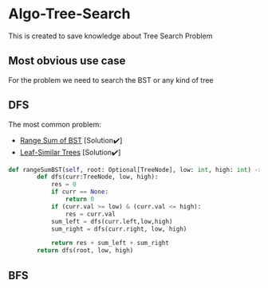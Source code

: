 # Algo-Tree-Search
This is created to save knowledge about Tree Search Problem

## Most obvious use case
For the problem we need to search the BST or any kind of tree 

## DFS
The most common problem:
- [Range Sum of BST](https://leetcode.com/problems/range-sum-of-bst/?envType=daily-question&envId=2024-01-08) [Solution✔️]
- [Leaf-Similar Trees](https://leetcode.com/problems/leaf-similar-trees/description/?envType=daily-question&envId=2024-01-08) [Solution✔️]

``` Python 3
def rangeSumBST(self, root: Optional[TreeNode], low: int, high: int) -> int:
        def dfs(curr:TreeNode, low, high):
            res = 0
            if curr == None:
                return 0
            if (curr.val >= low) & (curr.val <= high):
                res = curr.val
            sum_left = dfs(curr.left,low,high)
            sum_right = dfs(curr.right, low, high)

            return res + sum_left + sum_right
        return dfs(root, low, high)

```


## BFS
